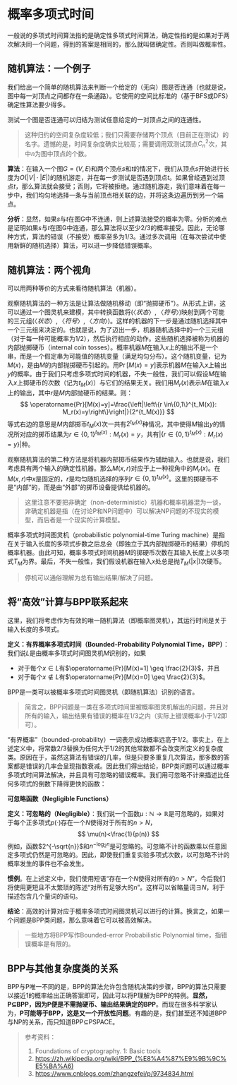# 概率多项式时间

一般说的多项式时间算法指的是确定性多项式时间算法，确定性指的是如果对于两次解决同一个问题，得到的答案是相同的，那么就叫做确定性。否则叫做概率性。

## 随机算法：一个例子

我们给出一个简单的随机算法来判断一个给定的（无向）图是否连通（也就是说，图中每一对顶点之间都存在一条通路）。它使用的空间比标准的（基于BFS或DFS）确定性算法要少得多。

测试一个图是否连通可以归结为测试任意给定的一对顶点之间的连通性。

> 这种归约的空间复杂度较低；我们只需要存储两个顶点（目前正在测试）的名字。遗憾的是，时间复杂度确实比较高；需要调用双测试顶点$C^2_n$次，其中$n$为图中顶点的个数。

**算法**：在输入一个图$G=(V,E)$和两个顶点$s$和$t$的情况下，我们从顶点$s$开始进行长度为$O ( | V | · | E | )$的随机游走，并在每一步测试是否遇到顶点$t$。如果曾经遇到过顶点$t$，那么算法就会接受；否则，它将被拒绝。通过随机游走，我们意味着在每一步中，我们均匀地选择一条与当前顶点相关联的边，并将这条边遍历到另一个端点。

**分析**：显然，如果$s$与$t$在图G中不连通，则上述算法接受的概率为零。分析的难点是证明如果$s$与$t$在图G中连通，那么算法将以至少$2/3$的概率接受。因此，无论哪种方式，算法的错误（不接受）概率至多为$1/3$。通过多次调用（在每次尝试中使用新鲜的随机选择）算法，可以进一步降低错误概率。

## 随机算法：两个视角

可以用两种等价的方式来看待随机算法（机器）。

观察随机算法的一种方法是让算法做随机移动（即“抛掷硬币”）。从形式上讲，这可以通过一个图灵机来建模，其中转换函数将$(〈状态〉,〈符号〉)$映射到两个可能的三元组$(〈状态〉,〈符号〉,〈方向〉)$。这样的机器的下一步是通过随机选择其中一个三元组来决定的。也就是说，为了迈出一步，机器随机选择中的一个三元组（对于每一种可能概率为$1/2$），然后执行相应的动作。这些随机选择被称为机器的内部抛掷硬币（internal coin tosses）。概率机器$M$在输入$x$上的输出不是一个串，而是一个假定串为可能值的随机变量（满足均匀分布）。这个随机变量，记为$M(x)$，是由$M$的内部抛掷硬币引起的。用$\operatorname{Pr}[M(x)=y]$表示机器$M$在输入$x$上输出$y$的概率。由于我们只考虑多项式时间的机器，不失一般性，我们可以假设$M$在输入$x$上掷硬币的次数（记为$t_M ( x )$）与它们的结果无关。我们用$M_r ( x )$表示$M$在输入$x$上的输出，其中$r$是$M$内部抛硬币的结果。则：
$$
\operatorname{Pr}[M(x)=y]=\frac{\left|\left\{r \in\{0,1\}^{t_M(x)}: M_r(x)=y\right\}\right|}{2^{t_M(x)}}
$$
等式右边的意思是$M$内部掷币$t_M ( x )$次一共有$2^{t_M(x)}$种情况，其中使得$M$输出$y$的情况所对应的掷币结果为$r \in\{0,1\}^{t_M(x)}: M_r(x)=y$，共有$\left|\left\{r \in\{0,1\}^{t_M(x)}: M_r(x)=y\right\}\right|$种。

观察随机算法的第二种方法是将机器内部掷币结果作为辅助输入。也就是说，我们考虑具有两个输入的确定性机器。那么$M(x,r)$对应于上一种视角中的$M_r(x)$。在$M(x,r)$中$x$是固定的，$r$是均匀随机选择的序列$r \in\{0,1\}^{t_M(x)}$。这里的掷硬币不是“内部”的，而是由“外部”的掷币设备提供给机器的。

> 这里注意不要把非确定（non-deterministic）机器和概率机器混为一谈，非确定机器是指（在讨论P和NP问题中）可以解决NP问题的不现实的模型，而后者是一个现实的计算模型。

概率多项式时间图灵机（probabilistic polynomial-time Turing machine）是指在关于输入长度的多项式步数之后总会（即独立于其内部抛掷硬币的结果）停机的概率机器。由此可知，概率多项式时间机器$M$的掷硬币次数在其输入长度上以多项式$T_M$为界。最后，不失一般性，我们假设机器在输入$x$处总是抛$T_M ( | x | )$​​次硬币。

> 停机可以通俗理解为总有输出结果/解决了问题。

## 将“高效”计算与BPP联系起来

这里，我们将考虑作为有效的唯一随机算法（即概率图灵机），其运行时间是关于输入长度的多项式。

**定义：有界概率多项式时间（Bounded-Probability Polynomial Time，BPP）**：我们说$L$是由概率多项式时间图灵机$M$识别的，如果

- 对于每个$x\in L$有$\operatorname{Pr}[M(x)=1] \geq \frac{2}{3}$，并且
- 对于每个$x\notin L$有$\operatorname{Pr}[M(x)=0] \geq \frac{2}{3}$。

BPP是一类可以被概率多项式时间图灵机（即随机算法）识别的语言。

> 简言之，BPP问题是一类在多项式时间里被概率图灵机解出的问题，并且对所有的输入，输出结果有错误的概率在$1/3$之内（实际上错误概率小于$1/2$即可）。

“有界概率”（bounded-probability）一词表示成功概率远高于$1/2$。事实上，在上述定义中，将常数$2/3$替换为任何大于$1/2$的其他常数都不会改变所定义的复杂度类。原因在于，虽然这算法有错误的几率，但是只要多重复几次算法，那多数的答案都是错误的几率会呈现指数衰减。因此我们得出结论，BPP类问题可以通过概率多项式时间算法解决，并且具有可忽略的错误概率。我们用可忽略不计来描述比任何多项式的倒数下降得更快的函数：

**可忽略函数（Negligible Functions）**

**定义：可忽略的（Negligible）**：我们说一个函数$\mu: \mathbb{N} \rightarrow \mathbb{R}$是可忽略的，如果对于每个正多项式$p(\cdot)$存在一个$N$使得对于所有的$n>N$，
$$
\mu(n)<\frac{1}{p(n)}
$$
例如，函数$2^{-\sqrt{n}}$和$n^{-\log _2 n}$是可忽略的。可忽略不计的函数乘以任意固定多项式仍然是可忽略的。因此，即使我们重复实验多项式次数，以可忽略不计的概率发生的事件也不会发生。

**惯例**。在上述定义中，我们使用短语“存在一个$N$使得对所有的$n > N$”，今后我们将使用更短且不太繁琐的陈述“对所有足够大的$n$”。这样可以省略量词$\exists N$​，利于描述包含几个量词的语句。

**结论**：高效的计算对应于概率多项式时间图灵机可以进行的计算。换言之，如果一个问题是BPP类问题，那么意味着它可以被高效解决。

> 一些地方将BPP写作Bounded-error Probabilistic Polynomial time，指错误概率是有限的。

## BPP与其他复杂度类的关系

BPP与P唯一不同的是，BPP的算法允许包含随机决策的步骤，BPP的算法只需要以接近1的概率给出正确答案即可，因此可以将P理解为BPP的特例。**显然，P$\subseteq$BPP，因为P便是不需抛硬币、输出结果确定的BPP**。而现在很多科学家认为，**P可能等于BPP，这是又一个开放性问题**。有趣的是，我们甚至还不知道BPP与NP的关系，而只知道BPP$\subseteq$PSPACE。



> 参考资料：
>
> 1. Foundations of cryptography. 1: Basic tools
> 2. https://zh.wikipedia.org/wiki/BPP_(%E8%A4%87%E9%9B%9C%E5%BA%A6)
> 3. https://www.cnblogs.com/zhangzefei/p/9734834.html